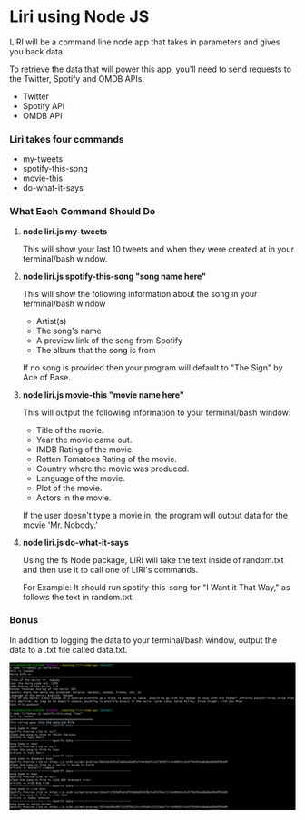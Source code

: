 <h1>Liri using Node JS </h1>

<p>LIRI will be a command line node app that takes in parameters and gives you back data.</p>
<p>To retrieve the data that will power this app, you'll need to send requests to the Twitter, Spotify and OMDB APIs. </p>
<ul>
<li>Twitter</li>
<li>Spotify API</li>
<li>OMDB API</li>
</ul>
<h3>Liri takes four commands</h3>
<ul>
<li>my-tweets</li>
<li>spotify-this-song</li>
<li>movie-this</li>
<li>do-what-it-says</li>
</ul>
<h3>What Each Command Should Do</h3>
<ol>
<li><strong>node liri.js my-tweets</strong></li>
<p>This will show your last 10 tweets and when they were created at in your terminal/bash window.</p>
<li><strong>node liri.js spotify-this-song "song name here"</strong></li>
<p>This will show the following information about the song in your terminal/bash window</p>
<ul>
<li>Artist(s)</li>
<li>The song's name</li>
<li>A preview link of the song from Spotify</li>
<li>The album that the song is from</li>
</ul>
<p>If no song is provided then your program will default to "The Sign" by Ace of Base.</p>
<li><strong>node liri.js movie-this "movie name here"</strong></li>
<p>This will output the following information to your terminal/bash window:</p>
<ul>
   <li>Title of the movie.</li>
   <li>Year the movie came out.</li>
   <li>IMDB Rating of the movie.</li>
   <li>Rotten Tomatoes Rating of the movie.</li>
   <li>Country where the movie was produced.</li>
   <li>Language of the movie.</li>
   <li>Plot of the movie.</li>
   <li>Actors in the movie.</li>
</ul>
<p>If the user doesn't type a movie in, the program will output data for the movie 'Mr. Nobody.'</p>

<li><strong>node liri.js do-what-it-says</strong></li>
<p>Using the fs Node package, LIRI will take the text inside of random.txt and then use it to call one of LIRI's commands.</p>
<p>For Example: It should run spotify-this-song for "I Want it That Way," as follows the text in random.txt.</p>
</ol>
<h3>Bonus</h3>
<p>In addition to logging the data to your terminal/bash window, output the data to a .txt file called data.txt.</p>
<img src="liri.PNG" alt="sample liri data on console">